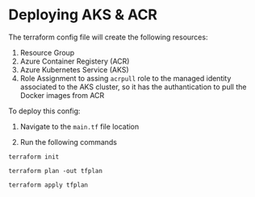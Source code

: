 # Deploying AKS & ACR

The terraform config file will create the following resources:

1. Resource Group
2. Azure Container Registery (ACR)
3. Azure Kubernetes Service (AKS)
4. Role Assignment to assing `acrpull` role to the managed identity associated to the AKS cluster, so it has the authantication to pull the Docker images from ACR

To deploy this config:

1. Navigate to the `main.tf` file location

2. Run the following commands

```
terraform init

terraform plan -out tfplan

terraform apply tfplan

```